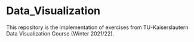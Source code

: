 # Data_Visualization
This repository is the implementation of exercises from TU-Kaiserslautern Data Visualization Course (Winter 2021/22).

